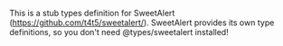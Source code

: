 This is a stub types definition for SweetAlert (https://github.com/t4t5/sweetalert/).
SweetAlert provides its own type definitions, so you don't need @types/sweetalert installed!